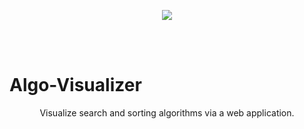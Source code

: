<p align="center">
  <img src="https://github.com/CodingForTheBetter/Algo-Visualizer/blob/main/AV%20logo.jpg" />
</p>
<br/>
<br/>

# Algo-Visualizer
<p align="center">
Visualize search and sorting algorithms via a web application.
  </p>
<br/>
